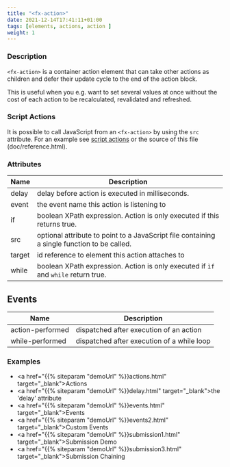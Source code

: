 ```yaml
---
title: "<fx-action>"
date: 2021-12-14T17:41:11+01:00
tags: [elements, actions, action ]
weight: 1
---
```


### Description

`<fx-action>` is a container action element that can take other actions
as children and defer their update cycle to the end of the action block.

This is useful when you e.g. want to set several values at once without the cost of 
each action to be recalculated, revalidated and refreshed.

### Script Actions

It is possible to call JavaScript from an `<fx-action>` by using the `src` attribute. For an example
see [script actions](../demo/script-actions.html) or the source of this file (doc/reference.html).

### Attributes

| Name | Description |
|------|-------------|
| delay | delay before action is executed in milliseconds. |
| event | the event name this action is listening to |
| if | boolean XPath expression. Action is only executed if this returns true. |
| src | optional attribute to point to a JavaScript file containing a single function to be called. |
| target | id reference to element this action attaches to |
| while | boolean XPath expression. Action is only executed if `ìf` and `while` return true. |

## Events

| Name             | Description                                |
|------------------|--------------------------------------------|
| action-performed | dispatched after execution of an action    |
| while-performed  | dispatched after execution of a while loop |


### Examples

* <a href="{{% siteparam "demoUrl" %}}actions.html" target="_blank">Actions</a>
* <a href="{{% siteparam "demoUrl" %}}delay.html" target="_blank">the 'delay' attribute</a>
* <a href="{{% siteparam "demoUrl" %}}events.html" target="_blank">Events</a>
* <a href="{{% siteparam "demoUrl" %}}events2.html" target="_blank">Custom Events</a>
* <a href="{{% siteparam "demoUrl" %}}submission1.html" target="_blank">Submission Demo</a>
* <a href="{{% siteparam "demoUrl" %}}submission3.html" target="_blank">Submission Chaining</a>

